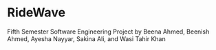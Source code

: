 # RideWave
Fifth Semester Software Engineering Project by Beena Ahmed, Beenish Ahmed, Ayesha Nayyar, Sakina Ali, and Wasi Tahir Khan

